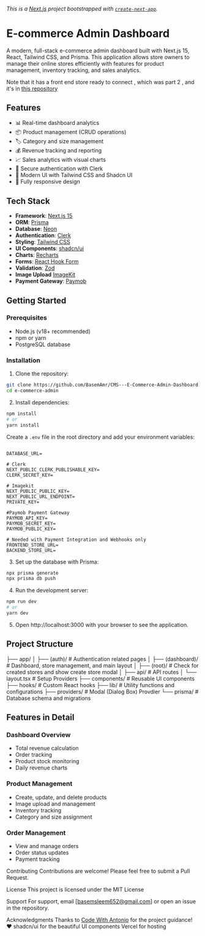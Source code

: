 ###### This is a [Next.js](https://nextjs.org) project bootstrapped with [`create-next-app`](https://nextjs.org/docs/app/api-reference/cli/create-next-app).

# E-commerce Admin Dashboard

A modern, full-stack e-commerce admin dashboard built with Next.js 15, React, Tailwind CSS, and Prisma. This application allows store owners to manage their online stores efficiently with features for product management, inventory tracking, and sales analytics.

Note that it has a front end store ready to connect , which was part 2 , and it's in [this repository](https://github.com/BasemAmr/E-Commerce-Clothes-and-accessories-Store-Front-end)

## Features

- 📊 Real-time dashboard analytics
- 📦 Product management (CRUD operations)
- 🏷️ Category and size management
- 💰 Revenue tracking and reporting
- 📈 Sales analytics with visual charts
- 🔐 Secure authentication with Clerk
- 🎨 Modern UI with Tailwind CSS and Shadcn UI 
- 📱 Fully responsive design

## Tech Stack

- **Framework**: [Next.js 15](https://nextjs.org/)
- **ORM**: [Prisma](https://www.prisma.io/)
- **Database**: [Neon](https://www.neon.tech/)
- **Authentication**: [Clerk](https://clerk.com/)
- **Styling**: [Tailwind CSS](https://tailwindcss.com/)
- **UI Components**: [shadcn/ui](https://ui.shadcn.com/)
- **Charts**: [Recharts](https://recharts.org/)
- **Forms**: [React Hook Form](https://react-hook-form.com/)
- **Validation**: [Zod](https://zod.dev/)
- **Image Upload** [ImageKit](https://imagekit.io/)
- **Payment Gateway**: [Paymob](https://paymob.com/)

## Getting Started

### Prerequisites

- Node.js (v18+ recommended)
- npm or yarn
- PostgreSQL database 

### Installation

1. Clone the repository:
```bash
git clone https://github.com/BasemAmr/CMS---E-Commerce-Admin-Dashboard
cd e-commerce-admin
```

2. Install dependencies:
```bash
npm install
# or
yarn install
```

Create a `.env` file in the root directory and add your environment variables:
```env

DATABASE_URL=

# Clerk
NEXT_PUBLIC_CLERK_PUBLISHABLE_KEY=
CLERK_SECRET_KEY=

# Imagekit
NEXT_PUBLIC_PUBLIC_KEY=
NEXT_PUBLIC_URL_ENDPOINT=
PRIVATE_KEY=

#Paymob Payment Gateway
PAYMOB_API_KEY=
PAYMOB_SECRET_KEY=
PAYMOB_PUBLIC_KEY=

# Needed with Payment Integration and Webhooks only
FRONTEND_STORE_URL=
BACKEND_STORE_URL=
```

3. Set up the database with Prisma:
```bash
npx prisma generate
npx prisma db push
```

4. Run the development server:
```bash
npm run dev
# or
yarn dev
```

5. Open http://localhost:3000 with your browser to see the application.

## Project Structure
├── app/
│   ├── (auth)/         # Authentication related pages
│   ├── (dashboard)/    # Dashboard, store management, and main layout
│   ├── (root)/         # Check for created stores and show create store modal
│   ├── api/           # API routes
│   └── layout.tsx     # Setup Providers
├── components/        # Reusable UI components
├── hooks/            # Custom React hooks
├── lib/             # Utility functions and configurations
├── providers/             # Modal (Dialog Box) Provdier 
└── prisma/          # Database schema and migrations

## Features in Detail
### Dashboard Overview
- Total revenue calculation
- Order tracking
- Product stock monitoring
- Daily revenue charts
  
### Product Management
- Create, update, and delete products
- Image upload and management
- Inventory tracking
- Category and size assignment

### Order Management
- View and manage orders
- Order status updates
- Payment tracking


Contributing
Contributions are welcome! Please feel free to submit a Pull Request.

License
This project is licensed under the MIT License

Support
For support, email [basemsleem652@gmail.com] or open an issue in the repository.

Acknowledgments
Thanks to [Code With Antonio](https://www.youtube.com/watch?v=5miHyP6lExg) for the project guidance! ❤
shadcn/ui for the beautiful UI components
Vercel for hosting

